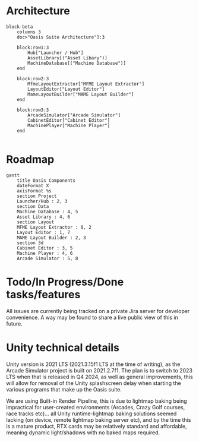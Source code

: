 # Architecture
<!-- Mermaid diagram tools/info:
    https://docs.github.com/en/get-started/writing-on-github/working-with-advanced-formatting/creating-diagrams
    https://mermaid.js.org/intro/
    And a live editor for quick testing here: https://mermaid.live/
-->

```mermaid
block-beta
    columns 3
    doc>"Oasis Suite Architecture"]:3

    block:row1:3
        Hub["Launcher / Hub"]
        AssetLibrary[("Asset Libary")]
        MachineDatabase[("Machine Database")]
    end

    block:row2:3
        MfmeLayoutExtractor["MFME Layout Extractor"]
        LayoutEditor["Layout Editor"]
        MameLayoutBuilder["MAME Layout Builder"]
    end

    block:row3:3
        ArcadeSimulator["Arcade Simulator"]
        CabinetEditor["Cabinet Editor"]
        MachinePlayer["Machine Player"]
    end
    
```

# Roadmap

```mermaid
gantt
    title Oasis Components
    dateFormat X
    axisFormat %s
    section Project
    Launcher/Hub : 2, 3        
    section Data
    Machine Database : 4, 5    
    Asset Library : 4, 6    
    section Layout
    MFME Layout Extractor : 0, 2    
    Layout Editor : 1, 7    
    MAME Layout Builder : 2, 3     
    section 3d
    Cabinet Editor : 3, 5    
    Machine Player : 4, 6    
    Arcade Simulator : 5, 8    
```

# Todo/In Progress/Done tasks/features
All issues are currently being tracked on a private Jira server for developer convenience.  A way may be found to share a live public view of this in future.

# Unity technical details
Unity version is 2021 LTS (2021.3.15f1 LTS at the time of writing), as the Arcade Simulator project is built on 2021.2.7f1. The plan is to switch to 2023 LTS when that is released in Q4 2024, as well as general improvements, this will allow for removal of the Unity splashscreen delay when starting the various programs that make up the Oasis suite.

We are using Built-in Render Pipeline, this is due to lightmap baking being impractical for user-created environments (Arcades, Crazy Golf courses, race tracks etc)... all Unity runtime-lightmap baking solutions seemed lacking (on device, remote lightmap baking server etc), and by the time this is a mature product, RTX cards may be relatively standard and affordable, meaning dynamic light/shadows with no baked maps required.
